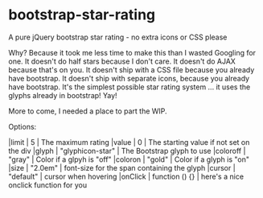 # bootstrap-star-rating
A pure jQuery bootstrap star rating - no extra icons or CSS please

Why? Because it took me less time to make this than I wasted Googling for one. It doesn't do half stars because I don't care. It doesn't do AJAX because that's on you. It doesn't ship with a CSS file because you already have bootstrap. It doesn't ship with separate icons, because you already have bootstrap. It's the simplest possible star rating system ... it uses the glyphs already in bootstrap! Yay!

More to come, I needed a place to part the WIP.

Options:

|limit | 5 | The maximum rating
|value | 0 | The starting value if not set on the div
|glyph | "glyphicon-star" | The Bootstrap glyph to use
|coloroff | "gray" | Color if a glpyh is "off"
|coloron | "gold" | Color if a glyph is "on"
|size | "2.0em" | font-size for the span containing the glyph
|cursor | "default" | cursor when hovering
|onClick | function () {} | here's a nice onclick function for you
